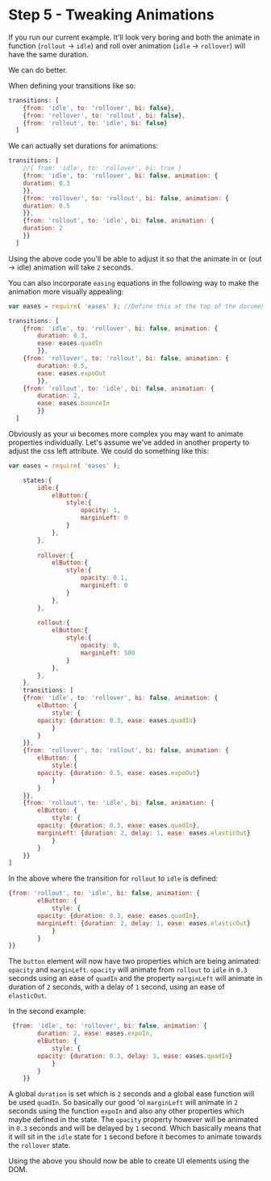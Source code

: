 # Step 5 - Tweaking Animations

If you run our current example. It'll look very boring and both the animate in function (`rollout` -> `idle`) and roll over animation (`idle` -> `rollover`) will have the same duration.

We can do better.

When defining your transitions like so:

```javascript
transitions: [
    {from: 'idle', to: 'rollover', bi: false},
	{from: 'rollover', to: 'rollout', bi: false},
	{from: 'rollout', to: 'idle', bi: false}
  ]
```

We can actually set durations for animations:

```javascript
transitions: [
	//{ from: 'idle', to: 'rollover', bi: true }
    {from: 'idle', to: 'rollover', bi: false, animation: {
    duration: 0.3
    }},
	{from: 'rollover', to: 'rollout', bi: false, animation: {
	duration: 0.5
	}},
	{from: 'rollout', to: 'idle', bi: false, animation: {
	duration: 2
	}}
  ]
```

Using the above code you'll be able to adjust it so that the animate in or (out -> idle) animation will take `2` seconds.

You can also incorporate `easing` equations in the following way to make the animation more visually appealing:

```javascript
var eases = require( 'eases' ); //Define this at the top of the document

transitions: [
    {from: 'idle', to: 'rollover', bi: false, animation: {
		duration: 0.3,
		ease: eases.quadIn
		}},
	{from: 'rollover', to: 'rollout', bi: false, animation: {
		duration: 0.5,
		ease: eases.expoOut
		}},
	{from: 'rollout', to: 'idle', bi: false, animation: {
		duration: 2,
		ease: eases.bounceIn
		}}
  ]
```

Obviously as your ui becomes more complex you may want to animate properties individually. Let's assume we've added in another property to adjust the css left attribute. We could do something like this:

```javascript
var eases = require( 'eases' );

	states:{
		idle:{
			elButton:{
				style:{
					opacity: 1,
					marginLeft: 0
				}
			},
		},
		
		rollover:{
			elButton:{
				style:{
					opacity: 0.1,
					marginLeft: 0
				}
			},
		},
		
		rollout:{
			elButton:{
				style:{
					opacity: 0,
					marginLeft: 500
				}
			},
		},
	},
	transitions: [
    {from: 'idle', to: 'rollover', bi: false, animation: {
		elButton: {
			style: {
		opacity: {duration: 0.3, ease: eases.quadIn}
			}
		}
	}},
	{from: 'rollover', to: 'rollout', bi: false, animation: {
		elButton: {
			style:{
		opacity: {duration: 0.5, ease: eases.expoOut}
			}
		}
	}},
	{from: 'rollout', to: 'idle', bi: false, animation: {
		elButton: {
			style: {
		opacity: {duration: 0.3, ease: eases.quadIn},
		marginLeft: {duration: 2, delay: 1, ease: eases.elasticOut}
			}
		}
	}}
]
```
In the above where the transition for `rollout` to `idle` is defined:
```javascript
{from: 'rollout', to: 'idle', bi: false, animation: {
		elButton: {
			style: {
		opacity: {duration: 0.3, ease: eases.quadIn},
		marginLeft: {duration: 2, delay: 1, ease: eases.elasticOut}
			}
		}
}}
```

The `button` element will now have two properties which are being animated: `opacity` and `marginLeft`. `opacity` will animate from `rollout` to `idle` in `0.3` seconds using an ease of `quadIn` and the property `marginLeft` will animate in duration of `2` seconds, with a delay of `1` second, using an ease of `elasticOut`.

In the second example:
```javascript
 {from: 'idle', to: 'rollover', bi: false, animation: {
		duration: 2, ease: eases.expoIn,
		elButton: {
			style: {
		opacity: {duration: 0.3, delay: 1, ease: eases.quadIn}
			}
		}
	}}
```
A global `duration` is set which is `2` seconds and a global ease function will be used `quadIn`. So basically our good 'ol `marginLeft` will animate in `2` seconds using the function `expoIn` and also any other properties which maybe defined in the state. The `opacity` property however will be animated in `0.3` seconds and will be delayed by `1` second. Which basically means that it will sit in the `idle` state for `1` second before it becomes to animate towards the `rollover` state.

Using the above you should now be able to create UI elements using the DOM.
